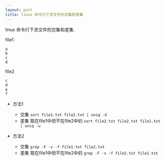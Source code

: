 ```yaml
---
layout: post
title: linux 命令行下求文件的交集和差集
---
```


linux 命令行下求文件的交集和差集.

file1:

    a
    b
    c
    d

file2

    c
    d
    e
    f

* 方法1
    * 交集 `sort file1.txt file2.txt | uniq -d`
    * 差集 取在file1中但不在file2中的 `sort file2.txt file2.txt file1.txt | uniq -u`

* 方法2
    * 交集 `grep -F -v -f file1.txt file2.txt`
    * 差集 取在file1中但不在file2中的 `grep -F -v -f file2.txt file1.txt`


